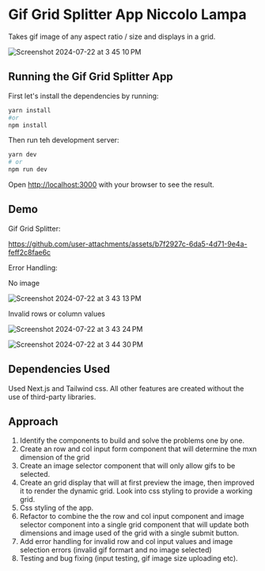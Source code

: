 # Gif Grid Splitter App Niccolo Lampa

Takes gif image of any aspect ratio / size and displays in a grid. 

![Screenshot 2024-07-22 at 3 45 10 PM](https://github.com/user-attachments/assets/278dcfbd-501d-4ff3-8f6f-4a52652283a2)


## Running the Gif Grid Splitter App

First let's install the dependencies by running:

```bash
yarn install
#or
npm install

```

Then run teh development server:

```bash
yarn dev
# or 
npm run dev

```

Open [http://localhost:3000](http://localhost:3000) with your browser to see the result.

## Demo 


Gif Grid Splitter:

https://github.com/user-attachments/assets/b7f2927c-6da5-4d71-9e4a-feff2c8fae6c


Error Handling: 

No image

![Screenshot 2024-07-22 at 3 43 13 PM](https://github.com/user-attachments/assets/c09b5d9b-15cc-4b27-a632-aaf062a7a4f3)

Invalid rows or column values

![Screenshot 2024-07-22 at 3 43 24 PM](https://github.com/user-attachments/assets/95d0c450-7147-4108-8b70-4914470a473e)

![Screenshot 2024-07-22 at 3 44 30 PM](https://github.com/user-attachments/assets/5b96c9f1-755d-4000-b56d-887f8292c68b)

## Dependencies Used

Used Next.js and Tailwind css. All other features are created without the use of third-party libraries. 


## Approach
1. Identify the components to build and solve the problems one by one.
2. Create an row and col input form component that will determine the mxn dimension of the grid
3. Create an image selector component that will only allow gifs to be selected.
4. Create an grid display that will at first preview the image, then improved it to render the dynamic grid. Look into css styling to provide a working grid.
5. Css styling of the app.
6. Refactor to combine the the row and col input component and image selector component into a single grid component that will update both dimensions and image used of the grid with a single submit button.
7. Add error handling for invalid row and col input values and image selection errors (invalid gif formart and no image selected)
8. Testing and bug fixing (input testing, gif image size uploading etc).  

